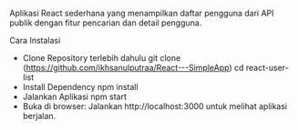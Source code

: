 Aplikasi React sederhana yang menampilkan daftar pengguna dari API publik dengan fitur pencarian dan detail pengguna.

Cara Instalasi
- Clone Repository terlebih dahulu
  git clone (https://github.com/ikhsanulputraa/React---SimpleApp)
  cd react-user-list
- Install Dependency
  npm install
- Jalankan Aplikasi
  npm start
- Buka di browser:
  Jalankan http://localhost:3000 untuk melihat aplikasi berjalan.

